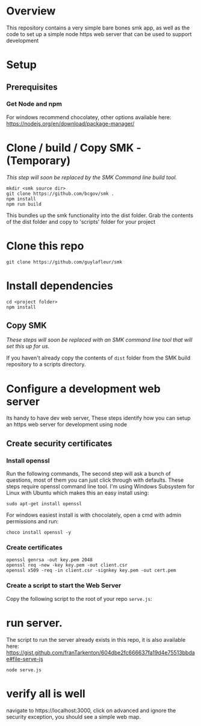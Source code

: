 # Overview

This repository contains a very simple bare bones smk app, as well as 
the code to set up a simple node https web server that can be used to
support development

# Setup

## Prerequisites

### Get Node and npm

For windows recommend chocolatey, other options available here:
https://nodejs.org/en/download/package-manager/

# Clone / build / Copy SMK - (Temporary)

*This step will soon be replaced by the SMK Command line build tool.*

```
mkdir <smk source dir>
git clone https://github.com/bcgov/smk .
npm install
npm run build
```

This bundles up the smk functionality into the dist folder.  Grab the contents 
of the dist folder and copy to 'scripts' folder for your project

# Clone this repo

```
git clone https://github.com/guylafleur/smk 
```

# Install dependencies

```
cd <project folder>
npm install
```

## Copy SMK

*These steps will soon be replaced with an SMK command line tool that will 
set this up for us.*

If you haven't already copy the contents of `dist` folder from the SMK build repository
to a scripts directory.

# Configure a development web server

Its handy to have dev web server, These steps identify how you can setup an https web 
server for development using node

## Create security certificates

### Install openssl

Run the following commands, The second step will ask a bunch of questions, most of 
them you can just click through with defaults.  These steps require openssl command
line tool.  I'm using Windows Subsystem for Linux with Ubuntu which makes this an 
easy install using:

```
sudo apt-get install openssl
```

For windows easiest install is with chocolately, open a cmd with admin permissions and 
run:

```
choco install openssl -y
```

### Create certificates
```
openssl genrsa -out key.pem 2048
openssl req -new -key key.pem -out client.csr
openssl x509 -req -in client.csr -signkey key.pem -out cert.pem
```

### Create a script to start the Web Server

Copy the following script to the root of your repo `serve.js`:


# run server.
The script to run the server already exists in this repo, it is also 
available here: https://gist.github.com/franTarkenton/604dbe2fc666637fa19d4e75513bbdae#file-serve-js

``` node serve.js ```

# verify all is well

navigate to https://localhost:3000, click on advanced and ignore the security exception, 
you should see a simple web map.
